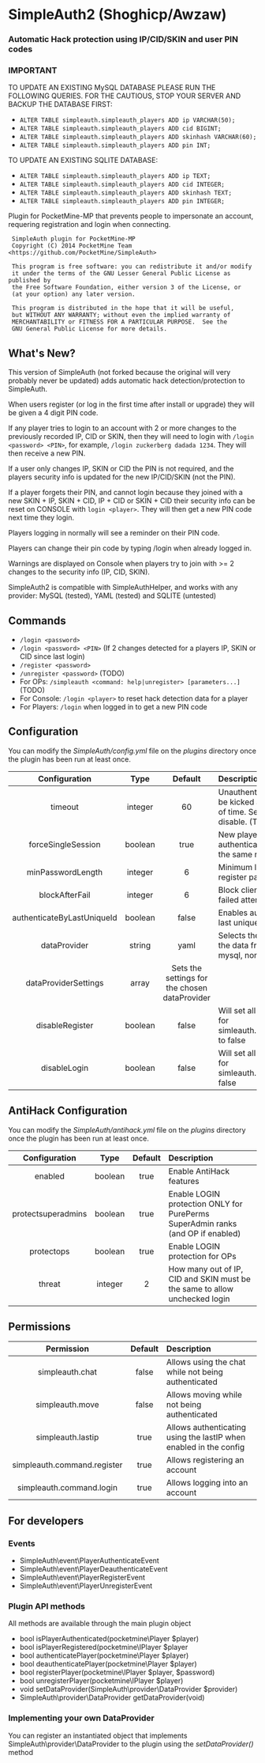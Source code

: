 # SimpleAuth2 (Shoghicp/Awzaw)

### Automatic Hack protection using IP/CID/SKIN and user PIN codes

### IMPORTANT
TO UPDATE AN EXISTING MySQL DATABASE PLEASE RUN THE FOLLOWING QUERIES. FOR THE CAUTIOUS, STOP YOUR SERVER AND BACKUP THE DATABASE FIRST:

* `ALTER TABLE simpleauth.simpleauth_players ADD ip VARCHAR(50);`
* `ALTER TABLE simpleauth.simpleauth_players ADD cid BIGINT;`
* `ALTER TABLE simpleauth.simpleauth_players ADD skinhash VARCHAR(60);`
* `ALTER TABLE simpleauth.simpleauth_players ADD pin INT;`

TO UPDATE AN EXISTING SQLITE DATABASE:

* `ALTER TABLE simpleauth.simpleauth_players ADD ip TEXT;`
* `ALTER TABLE simpleauth.simpleauth_players ADD cid INTEGER;`
* `ALTER TABLE simpleauth.simpleauth_players ADD skinhash TEXT;`
* `ALTER TABLE simpleauth.simpleauth_players ADD pin INTEGER;`

Plugin for PocketMine-MP that prevents people to impersonate an account, requering registration and login when connecting.

	 SimpleAuth plugin for PocketMine-MP
     Copyright (C) 2014 PocketMine Team <https://github.com/PocketMine/SimpleAuth>

     This program is free software: you can redistribute it and/or modify
     it under the terms of the GNU Lesser General Public License as published by
     the Free Software Foundation, either version 3 of the License, or
     (at your option) any later version.

     This program is distributed in the hope that it will be useful,
     but WITHOUT ANY WARRANTY; without even the implied warranty of
     MERCHANTABILITY or FITNESS FOR A PARTICULAR PURPOSE.  See the
     GNU General Public License for more details.


## What's New?

This version of SimpleAuth (not forked because the original will very probably never be updated) adds automatic hack detection/protection to SimpleAuth.

When users register (or log in the first time after install or upgrade) they will be given a 4 digit PIN code.

If any player tries to login to an account with 2 or more changes to the previously recorded IP, CID or SKIN, then they will
need to login with `/login <password> <PIN>`, for example, `/login zuckerberg dadada 1234`. They will then receive a new PIN.

If a user only changes IP, SKIN or CID the PIN is not required, and the players security info is updated for the new IP/CID/SKIN (not the PIN).

If a player forgets their PIN, and cannot login because they joined with a new SKIN + IP, SKIN + CID, IP + CID or SKIN + CID
their security info can be reset on CONSOLE with `login <player>`. They will then get a new PIN code next time they login.

Players logging in normally will see a reminder on their PIN code.

Players can change their pin code by typing /login when already logged in.

Warnings are displayed on Console when players try to join with >= 2 changes to the security info (IP, CID, SKIN).

SimpleAuth2 is compatible with SimpleAuthHelper, and works with any provider: MySQL (tested), YAML (tested) and SQLITE (untested)

## Commands


* `/login <password>`
* `/login <password> <PIN>` (If 2 changes detected for a players IP, SKIN or CID since last login)
* `/register <password>`
* `/unregister <password>` (TODO)
* For OPs: `/simpleauth <command: help|unregister> [parameters...]` (TODO)
* For Console: `/login <player>` to reset hack detection data for a player
* For Players: `/login` when logged in to get a new PIN code

## Configuration

You can modify the _SimpleAuth/config.yml_ file on the _plugins_ directory once the plugin has been run at least once.

| Configuration | Type | Default | Description |
| :---: | :---: | :---: | :--- |
| timeout | integer | 60 | Unauthenticated players will be kicked after this period of time. Set it to 0 to disable. (TODO) |
| forceSingleSession | boolean | true | New players won't kick an authenticated player if using the same name. |
| minPasswordLength | integer | 6 | Minimum length of the register password. |
| blockAfterFail | integer | 6 | Block clients after several failed attempts |
| authenticateByLastUniqueId | boolean | false | Enables authentication by last unique id. |
| dataProvider | string | yaml | Selects the provider to get the data from (yaml, sqlite3, mysql, none) |
| dataProviderSettings | array | Sets the settings for the chosen dataProvider |
| disableRegister | boolean | false | Will set all the permissions for simleauth.command.register to false |
| disableLogin | boolean | false | Will set all the permissions for simleauth.command.login to false |

## AntiHack Configuration

You can modify the _SimpleAuth/antihack.yml_ file on the _plugins_ directory once the plugin has been run at least once.

| Configuration | Type | Default | Description |
| :---: | :---: | :---: | :--- |
| enabled | boolean | true | Enable AntiHack features |
| protectsuperadmins | boolean | true | Enable LOGIN protection ONLY for PurePerms SuperAdmin ranks (and OP if enabled) |
| protectops | boolean | true | Enable LOGIN protection for OPs |
| threat | integer | 2 | How many out of IP, CID and SKIN must be the same to allow unchecked login |

## Permissions

| Permission | Default | Description |
| :---: | :---: | :--- |
| simpleauth.chat | false | Allows using the chat while not being authenticated |
| simpleauth.move | false | Allows moving while not being authenticated |
| simpleauth.lastip | true | Allows authenticating using the lastIP when enabled in the config |
| simpleauth.command.register | true | Allows registering an account |
| simpleauth.command.login | true | Allows logging into an account |

## For developers

### Events

* SimpleAuth\event\PlayerAuthenticateEvent
* SimpleAuth\event\PlayerDeauthenticateEvent
* SimpleAuth\event\PlayerRegisterEvent
* SimpleAuth\event\PlayerUnregisterEvent

### Plugin API methods

All methods are available through the main plugin object

* bool isPlayerAuthenticated(pocketmine\Player $player)
* bool isPlayerRegistered(pocketmine\IPlayer $player
* bool authenticatePlayer(pocketmine\Player $player)
* bool deauthenticatePlayer(pocketmine\Player $player)
* bool registerPlayer(pocketmine\IPlayer $player, $password)
* bool unregisterPlayer(pocketmine\IPlayer $player)
* void setDataProvider(SimpleAuth\provider\DataProvider $provider)
* SimpleAuth\provider\DataProvider getDataProvider(void)

### Implementing your own DataProvider

You can register an instantiated object that implements SimpleAuth\provider\DataProvider to the plugin using the _setDataProvider()_ method

